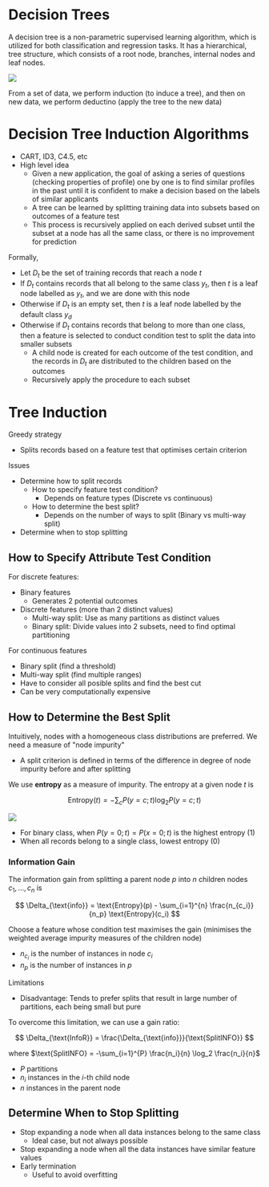 # Decision Trees

A decision tree is a non-parametric supervised learning algorithm, which is utilized for both classification and regression tasks. It has a hierarchical, tree structure, which consists of a root node, branches, internal nodes and leaf nodes.

![](https://images.datacamp.com/image/upload/v1677504957/decision_tree_for_heart_attack_prevention_2140bd762d.png)

From a set of data, we perform induction (to induce a tree), and then on new data, we perform deductino (apply the tree to the new data)

# Decision Tree Induction Algorithms

-   CART, ID3, C4.5, etc
-   High level idea
    -   Given a new application, the goal of asking a series of questions (checking properties of profile) one by one is to find similar profiles in the past until it is confident to make a decision based on the labels of similar applicants
    -   A tree can be learned by splitting training data into subsets based on outcomes of a feature test
    -   This process is recursively applied on each derived subset until the subset at a node has all the same class, or there is no improvement for prediction

Formally,

-   Let $D_t$ be the set of training records that reach a node $t$
-   If $D_t$ contains records that all belong to the same class $y_t$, then $t$ is a leaf node labelled as $y_t$, and we are done with this node
-   Otherwise if $D_t$ is an empty set, then $t$ is a leaf node labelled by the default class $y_d$
-   Otherwise if $D_t$ contains records that belong to more than one class, then a feature is selected to conduct condition test to split the data into smaller subsets
    -   A child node is created for each outcome of the test condition, and the records in $D_t$ are distributed to the children based on the outcomes
    -   Recursively apply the procedure to each subset

# Tree Induction

Greedy strategy

-   Splits records based on a feature test that optimises certain criterion

Issues

-   Determine how to split records
    -   How to specify feature test condition?
        -   Depends on feature types (Discrete vs continuous)
    -   How to determine the best split?
        -   Depends on the number of ways to split (Binary vs multi-way split)
-   Determine when to stop splitting

## How to Specify Attribute Test Condition

For discrete features:

-   Binary features
    -   Generates 2 potential outcomes
-   Discrete features (more than 2 distinct values)
    -   Multi-way split: Use as many partitions as distinct values
    -   Binary split: Divide values into 2 subsets, need to find optimal partitioning

For continuous features

-   Binary split (find a threshold)
-   Multi-way split (find multiple ranges)
-   Have to consider all posible splits and find the best cut
-   Can be very computationally expensive

## How to Determine the Best Split

Intuitively, nodes with a homogeneous class distributions are preferred. We need a measure of "node impurity"

-   A split criterion is defined in terms of the difference in degree of node impurity before and after splitting

We use **entropy** as a measure of impurity. The entropy at a given node $t$ is

$$
\text{Entropy}(t) = - \sum_{c} P(y = c; t) \log_2 P(y = c; t)
$$

![](https://miro.medium.com/v2/resize:fit:565/1*M15RZMSk8nGEyOnD8haF-A.png)

-   For binary class, when $P(y = 0; t) = P(x = 0; t)$ is the highest entropy (1)
-   When all records belong to a single class, lowest entropy (0)

### Information Gain

The information gain from splitting a parent node $p$ into $n$ children nodes $c_1, ..., c_n$ is

$$
\Delta_{\text{info}} = \text{Entropy}(p) - \sum_{i=1}^{n} \frac{n_{c_i}}{n_p} \text{Entropy}(c_i)
$$

Choose a feature whose condition test maximises the gain (minimises the weighted average impurity measures of the children node)

-   $n_{c_i}$ is the number of instances in node $c_i$
-   $n_p$ is the number of instances in $p$

Limitations

-   Disadvantage: Tends to prefer splits that result in large number of partitions, each being small but pure

To overcome this limitation, we can use a gain ratio:

$$
\Delta_{\text{InfoR}} = \frac{\Delta_{\text{info}}}{\text{SplitINFO}}
$$

where $\text{SplitINFO} = -\sum_{i=1}^{P} \frac{n_i}{n} \log_2 \frac{n_i}{n}$

-   $P$ partitions
-   $n_i$ instances in the $i$-th child node
-   $n$ instances in the parent node

## Determine When to Stop Splitting

-   Stop expanding a node when all data instances belong to the same class
    -   Ideal case, but not always possible
-   Stop expanding a node when all the data instances have similar feature values
-   Early termination
    -   Useful to avoid overfitting
